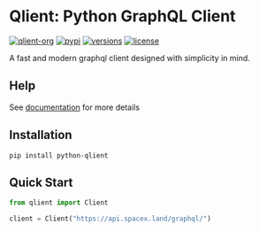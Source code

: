 # Qlient: Python GraphQL Client

[![qlient-org](https://circleci.com/gh/qlient-org/python-qlient.svg?style=svg)](https://circleci.com/gh/qlient-org/python-qlient)
[![pypi](https://img.shields.io/pypi/v/python-qlient.svg)](https://pypi.python.org/pypi/python-qlient)
[![versions](https://img.shields.io/pypi/pyversions/python-qlient.svg)](https://github.com/qlient-org/python-qlient)
[![license](https://img.shields.io/github/license/qlient-org/python-qlient.svg)](https://github.com/qlient-org/python-qlient/blob/master/LICENSE)

A fast and modern graphql client designed with simplicity in mind.

## Help

See [documentation](https://python.qlient.org) for more details

## Installation

```shell script
pip install python-qlient
```

## Quick Start

````python
from qlient import Client

client = Client("https://api.spacex.land/graphql/")
````